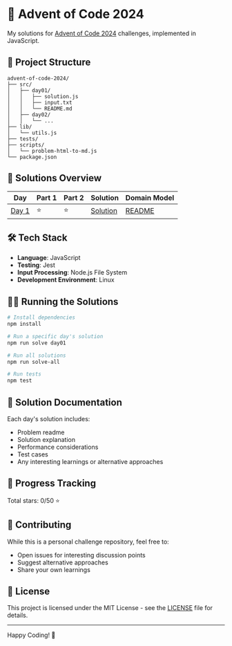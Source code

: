 # 🎄 Advent of Code 2024

My solutions for [Advent of Code 2024](https://adventofcode.com/2024) challenges, implemented in JavaScript.

## 🎯 Project Structure

```
advent-of-code-2024/
├── src/
│   ├── day01/
│   │   ├── solution.js
│   │   ├── input.txt
│   │   └── README.md
│   ├── day02/
│   │   └── ...
├── lib/
│   └── utils.js
├── tests/
├── scripts/
│   └── problem-html-to-md.js
└── package.json
```

## 🚀 Solutions Overview

| Day                   | Part 1 | Part 2 | Solution                            | Domain Model                    |
| --------------------- | ------ | ------ | ----------------------------------- | ------------------------------- |
| [Day 1](./src/day01/) | ⭐     | ⭐     | [Solution](./src/day01/solution.js) | [README](./src/day01/README.md) |

## 🛠️ Tech Stack

- **Language**: JavaScript
- **Testing**: Jest
- **Input Processing**: Node.js File System
- **Development Environment**: Linux

## 🏃‍♂️ Running the Solutions

```bash
# Install dependencies
npm install

# Run a specific day's solution
npm run solve day01

# Run all solutions
npm run solve-all

# Run tests
npm test
```

## 📝 Solution Documentation

Each day's solution includes:

- Problem readme
- Solution explanation
- Performance considerations
- Test cases
- Any interesting learnings or alternative approaches

## 🌟 Progress Tracking

Total stars: 0/50 ⭐

## 🤝 Contributing

While this is a personal challenge repository, feel free to:

- Open issues for interesting discussion points
- Suggest alternative approaches
- Share your own learnings

## 📖 License

This project is licensed under the MIT License - see the [LICENSE](LICENSE) file for details.

---

Happy Coding! 🎅
